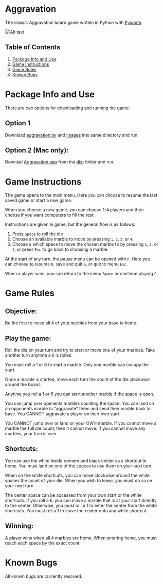 # Aggravation

The classic Aggravation board game written in Python with [Pygame](https://www.pygame.org/wiki/about).

![Alt text](images/board.png)

## Table of Contents

1. [Package Info and Use](#Package-Info-and-Use)
2. [Game Instructions](#Game-Instructions)
3. [Game Rules](#Game-Rules)
4. [Known Bugs](#Known-Bugs)

# Package Info and Use

There are two options for downloading and running the game:

## Option 1
Download [aggravation.py](https://github.com/vaughntastic77/Aggravation/tree/main/aggravation.py) and [images](https://github.com/vaughntastic77/Aggravation/tree/main/images) into same directory and run.

## Option 2 (Mac only):
Downlad [Aggravation.app](https://github.com/vaughntastic77/Aggravation/tree/main/dist/Aggravation.app) from the [dist](https://github.com/vaughntastic77/Aggravation/tree/main/dist) folder and run.

# Game Instructions

The game opens to the main menu. Here you can choose to resume the last saved game or start a new game.

When you choose a new game, you can choose 1-4 players and then choose if you want computers to fill the rest.

Instructions are given in game, but the general flow is as follows:
1. Press `Space` to roll the die
2. Choose an available marble to move by pressing `1`, `2`, `3`, or `4`.
3. Choose a which space to move the chosen marble to by pressing `1`, `2`, or `3`, or press `Esc` to go back to choosing a marble.

At the start of any turn, the pause menu can be opened with `P`. Here you can choose to resume `R`, save and quit `S`, or quit to menu `Esc`.

When a player wins, you can return to the menu `Space` or continue playing `C`.

# Game Rules

## Objective:
Be the first to move all 4 of your marbles from your base to home.

## Play the game:
Roll the die on your turn and try to start or move one of your marbles. Take another turn anytime a 6 is rolled.

You must roll a 1 or 6 to start a marble. Only one marble can occupy the start.

Once a marble is started, move each turn the count of the die clockwise around the board.

Anytime you roll a 1 or 6 you can start another marble if the space is open.

You can jump over openents marbles counting the space. You can land on an opponents marble to "aggravate" them and send their marble back to base. You CANNOT aggravate a player on their own start.

You CANNOT jump over or land on your OWN marble. If you cannot move a marble the full die count, then it cannot move. If you cannot move any marbles, your turn is over.

## Shortcuts:
You can use the white inside corners and black center as a shortcut to home. You must land on one of the spaces to use them on your next turn.

When on the white shortcuts, you can move clockwise around the white spaces the count of your die. When you wish to leave, you must do so on your next turn.

The center space can be accessed from your own start or the white shortcuts. If you roll a 6, you can move a marble that is at your start directly to the center. Otherwise, you must roll a 1 to enter the center from the white shortcuts. You must roll a 1 to leave the center onto any white shortcut.

## Winning:
A player wins when all 4 marbles are home. When entering home, you must reach each space by the exact count.

# Known Bugs

All known bugs are currently resolved.
